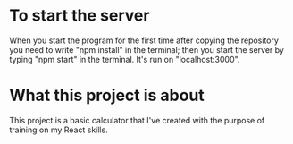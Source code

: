 # To start the server
When you start the program for the first time after copying the repository you need to write "npm install" in the terminal; then you start the server by typing "npm start" in the terminal. It's run on "localhost:3000".

# What this project is about
This project is a basic calculator that I've created with the purpose of training on my React skills.
